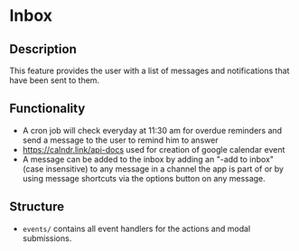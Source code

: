 # Inbox

## Description

This feature provides the user with a list of messages and notifications that have been sent to them.

## Functionality

- A cron job will check everyday at 11:30 am for overdue reminders and send a message to the user to remind him to answer
- https://calndr.link/api-docs used for creation of google calendar event
- A message can be added to the inbox by adding an "-add to inbox" (case insensitive) to any message in a channel the app is part of or by using message shortcuts via the options button on any message.

## Structure

- `events/` contains all event handlers for the actions and modal submissions.
